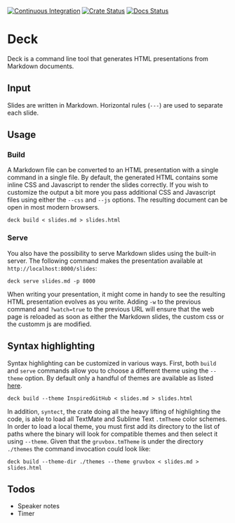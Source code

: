 [![Continuous Integration](https://github.com/fdehau/deck/workflows/Continuous%20Integration/badge.svg)](https://github.com/fdehau/deck/actions?query=workflow%3A%22Continuous+Integration%22)
[![Crate Status](https://img.shields.io/crates/v/deck.svg)](https://crates.io/crates/deck)
[![Docs Status](https://docs.rs/deck/badge.svg)](https://docs.rs/crate/deck/)

# Deck

Deck is a command line tool that generates HTML presentations from Markdown
documents.

## Input

Slides are written in Markdown. Horizontal rules (`---`) are used to separate
each slide.

## Usage

### Build

A Markdown file can be converted to an HTML presentation with a single command
in a single file. By default, the generated HTML contains some inline CSS and
Javascript to render the slides correctly. If you wish to customize the output
a bit more you pass additional CSS and Javascript files using either the
`--css` and `--js` options. The resulting document can be open in most modern
browsers.

```
deck build < slides.md > slides.html
```

### Serve

You also have the possibility to serve Markdown slides using the built-in
server. The following command makes the presentation available at
`http://localhost:8000/slides`:

```
deck serve slides.md -p 8000
```

When writing your presentation, it might come in handy to see the resulting
HTML presentation evolves as you write. Adding `-w` to the previous command
and `?watch=true` to the previous URL will ensure that the web page is reloaded
as soon as either the Markdown slides, the custom css or the customm js are
modified.

## Syntax highlighting

Syntax highlighting can be customized in various ways. First, both
`build` and `serve` commands allow you to choose a different theme using
the `--theme` option. By default only a handful of themes are available
as listed [here](https://docs.rs/syntect/latest/syntect/highlighting/struct.ThemeSet.html#method.load_defaults).

```
deck build --theme InspiredGitHub < slides.md > slides.html
```

In addition, `syntect`, the crate doing all the heavy lifting of highlighting
the code, is able to load all TextMate and Sublime Text `.tmTheme` color
schemes. In order to load a local theme, you must first add its directory
to the list of paths where the binary will look for compatible themes and
then select it using `--theme`. Given that the `gruvbox.tmTheme` is under
the directory `./themes` the command invocation could look like:

```
deck build --theme-dir ./themes --theme gruvbox < slides.md > slides.html
```

## Todos

* Speaker notes
* Timer
